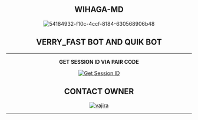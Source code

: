 <div align="center">
  
## WIHAGA-MD

![54184932-f10c-4ccf-8184-630568906b48](https://github.com/user-attachments/assets/79837c5c-09fd-42aa-b18d-9467abf7526f)
<div align="center">
  
## VERRY_FAST BOT AND QUIK BOT

<hr>
<b>GET SESSION ID VIA PAIR CODE</b>

<a href='https://wihanga-pair-web-c02073beb133.herokuapp.com/' target="_blank"><img alt='Get Session ID' src='https://img.shields.io/badge/Click here to get your session id-blue?style=for-the-badge&logo=opencv&logoColor=white'/></a>



## CONTACT OWNER

[![vajira](https://telegra.ph/file/99460844d012cad1b7ee4.jpg)](https://wa.me/94769611502)
<hr>
</details>

